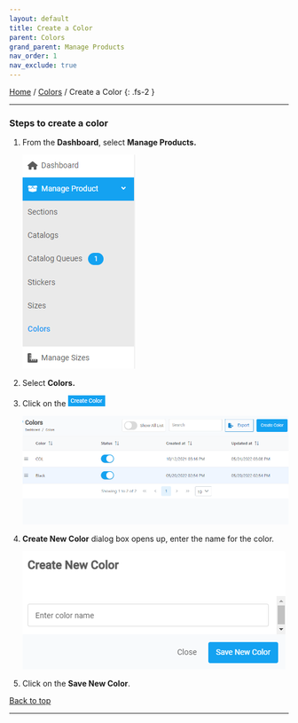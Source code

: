 ```yaml
---
layout: default
title: Create a Color
parent: Colors
grand_parent: Manage Products
nav_order: 1
nav_exclude: true
---
```


[Home](https://biijuwa.github.io/eckb/) / [Colors](https://biijuwa.github.io/eckb/docs/manageproducts/colors/colors.html) / Create a Color
{: .fs-2 }

---

### Steps to create a color

1. From the **Dashboard**, select **Manage Products.**

   ![sections_image](../../../images/manageproducts/menumngcol.png "Manage Prdouct")

2. Select **Colors.**

3. Click on the ![create_color_button](../../../images/buttons/createcolor.png)

   ![colors_page_image](../../../images/manageproducts/createcolor2.png "Colors page")

4. **Create New Color** dialog box opens up, enter the name for the color.

   ![create_a_new_color](../../../images/manageproducts/createcolor3.png "Create new color dialog box")

5. Click on the **Save New Color**.

<a href="#top" id="back-to-top">Back to top</a>

---

